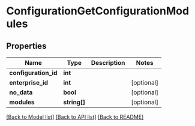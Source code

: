 # ConfigurationGetConfigurationModules

## Properties
Name | Type | Description | Notes
------------ | ------------- | ------------- | -------------
**configuration_id** | **int** |  | 
**enterprise_id** | **int** |  | [optional] 
**no_data** | **bool** |  | [optional] 
**modules** | **string[]** |  | [optional] 

[[Back to Model list]](../README.md#documentation-for-models) [[Back to API list]](../README.md#documentation-for-api-endpoints) [[Back to README]](../README.md)


